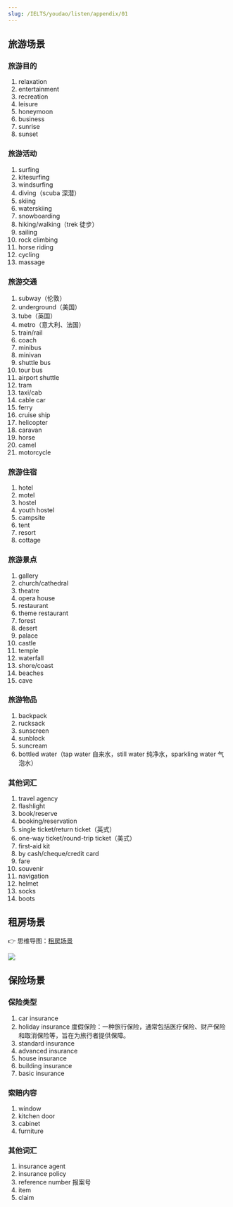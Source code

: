 ```yaml
---
slug: /IELTS/youdao/listen/appendix/01
---
```


## 旅游场景

### 旅游目的
1. relaxation
2. entertainment
3. recreation
4. leisure
5. honeymoon
6. business
7. sunrise
8. sunset

### 旅游活动

1. surfing
2. kitesurfing
3. windsurfing
4. diving（scuba 深潜）
5. skiing
6. waterskiing
7. snowboarding
8. hiking/walking（trek 徒步）
9. sailing
10. rock climbing
11. horse riding
12. cycling
13. massage

### 旅游交通

1. subway（伦敦）
2. underground（美国）
3. tube（英国）
4. metro（意大利、法国）
5. train/rail
6. coach
7. minibus
8. minivan
9. shuttle bus
10. tour bus
11. airport shuttle
12. tram
13. taxi/cab
14. cable car
15. ferry
16. cruise ship
17. helicopter
18. caravan
19. horse
20. camel
21. motorcycle

### 旅游住宿

1. hotel
2. motel
3. hostel
4. youth hostel
5. campsite
6. tent
7. resort
8. cottage

### 旅游景点

1. gallery
2. church/cathedral
3. theatre
4. opera house
5. restaurant
6. theme restaurant
7. forest
8. desert
9. palace
10. castle
11. temple
12. waterfall
13. shore/coast
14. beaches
15. cave

### 旅游物品

1. backpack
2. rucksack
3. sunscreen
4. sunblock
5. suncream
6. bottled water（tap water 自来水，still water 纯净水，sparkling water 气泡水）

### 其他词汇

1. travel agency
2. flashlight
3. book/reserve
4. booking/reservation
5. single ticket/return ticket（英式）
6. one-way ticket/round-trip ticket（美式）
7. first-aid kit
8. by cash/cheque/credit card
9. fare
10. souvenir
11. navigation
12. helmet
13. socks
14. boots



## 租房场景

👉 思维导图：[租房场景](https://v0oyefxd4a.feishu.cn/wiki/QbD8wWFCOiTCGTk3vegch6UVnxe?from=from_copylink)

![](https://img.wukaipeng.com//2024/07/19-161811-GcKlbO-image-20240719161811136.png)


## 保险场景

### 保险类型

1. car insurance
2. holiday insurance 度假保险：一种旅行保险，通常包括医疗保险、财产保险和取消保险等，旨在为旅行者提供保障。
3. standard insurance
4. advanced insurance
5. house insurance
6. building insurance
7. basic insurance

### 索赔内容

1. window
2. kitchen door
3. cabinet
4. furniture

### 其他词汇

1. insurance agent
2. insurance policy
3. reference number 报案号
4. item
5. claim

